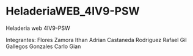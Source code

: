 # HeladeriaWEB_4IV9-PSW
Heladeria web 4IV9-PSW

Integrantes:
Flores Zamora Ithan Adrian
Castaneda Rodriguez Rafael Gil
Gallegos Gonzales Carlo Gian
